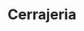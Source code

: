 ---
title: "Cerrajeria"
url: /ciudad-autonoma-de-buenos-aires/cerrajeria-arenales/
shop: cerrajero
---